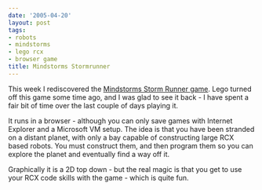 ```yaml
---
date: '2005-04-20'
layout: post
tags:
- robots
- mindstorms
- lego rcx
- browser game
title: Mindstorms Stormrunner
---
```

This week I rediscovered the [Mindstorms Storm Runner game](http://www.instructables.com/topics/Lego-StormRunner-game/).
Lego turned off this game some time ago, and I was glad to see it back - I have spent a fair bit of time over the last couple of days playing it.

It runs in a browser - although you can only save games with Internet Explorer and a Microsoft VM setup.
The idea is that you have been stranded on a distant planet, with only a bay capable of constructing large RCX based robots.
You must construct them, and then program them so you can explore the planet and eventually find a way off it.

Graphically it is a 2D top down - but the real magic is that you get to use your RCX code skills with the game - which is quite fun.
